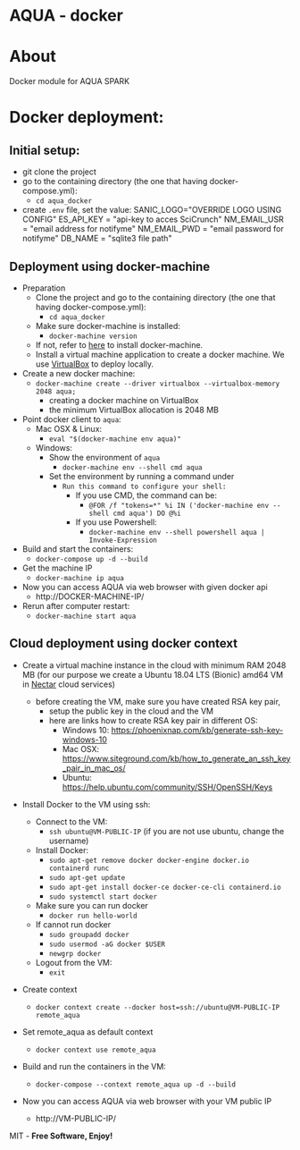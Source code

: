 # AQUA - docker
# About
Docker module for AQUA SPARK

# Docker deployment:
## Initial setup:
  - git clone the project
  - go to the containing directory (the one that having docker-compose.yml):
    - `cd aqua_docker`
  - create `.env` file, set the value:
        SANIC_LOGO="OVERRIDE LOGO USING CONFIG"
        ES_API_KEY = "api-key to acces SciCrunch"
        NM_EMAIL_USR = "email address for notifyme"
        NM_EMAIL_PWD = "email password for notifyme"
        DB_NAME = "sqlite3 file path"


## Deployment using docker-machine
  - Preparation
    - Clone the project and go to the containing directory (the one that having docker-compose.yml):
      - `cd aqua_docker`
    - Make sure docker-machine is installed:
      - `docker-machine version`
    - If not, refer to [here](https://docs.docker.com/machine/install-machine/) to install docker-machine.
    - Install a virtual machine application to create a docker machine. We use [VirtualBox](https://www.virtualbox.org/wiki/Downloads) to deploy locally.
  - Create a new docker machine:
      - `docker-machine create --driver virtualbox --virtualbox-memory 2048 aqua;`
        - creating a docker machine on VirtualBox
        - the minimum VirtualBox allocation is 2048 MB
  - Point docker client to `aqua`:
    - Mac OSX & Linux:
      - `eval "$(docker-machine env aqua)"`
    - Windows:
      - Show the environment of `aqua`
        - `docker-machine env --shell cmd aqua`
      - Set the environment by running a command under
        - `Run this command to configure your shell: `
          - If you use CMD, the command can be:
            - `@FOR /f "tokens=*" %i IN ('docker-machine env --shell cmd aqua') DO @%i`
          - If you use Powershell:
            - `docker-machine env --shell powershell aqua | Invoke-Expression`
  - Build and start the containers:
    - `docker-compose up -d --build`
  - Get the machine IP
    - `docker-machine ip aqua`
  - Now you can access AQUA via web browser with given docker api
    - http://DOCKER-MACHINE-IP/
  - Rerun after computer restart:
    - `docker-machine start aqua`

## Cloud deployment using docker context
  - Create a virtual machine instance in the cloud with minimum RAM 2048 MB
    (for our purpose we create a Ubuntu 18.04 LTS (Bionic) amd64 VM in [Nectar](https://ardc.edu.au/services/nectar-research-cloud/) cloud services)
    - before creating the VM, make sure you have created RSA key pair,
      - setup the public key in the cloud and the VM
      - here are links how to create RSA key pair in different OS:
        - Windows 10: https://phoenixnap.com/kb/generate-ssh-key-windows-10
        - Mac OSX: https://www.siteground.com/kb/how_to_generate_an_ssh_key_pair_in_mac_os/
        - Ubuntu: https://help.ubuntu.com/community/SSH/OpenSSH/Keys
  - Install Docker to the VM using ssh:
    - Connect to the VM:
      - `ssh ubuntu@VM-PUBLIC-IP` (if you are not use ubuntu, change the username)
    - Install Docker:
      - `sudo apt-get remove docker docker-engine docker.io containerd runc`
      - `sudo apt-get update`
      - `sudo apt-get install docker-ce docker-ce-cli containerd.io`
      - `sudo systemctl start docker`
    - Make sure you can run docker
      - `docker run hello-world`
    - If cannot run docker
      - `sudo groupadd docker`
      - `sudo usermod -aG docker $USER`
      - `newgrp docker`
    - Logout from the VM:
      - `exit`

  - Create context
    - `docker context create --docker host=ssh://ubuntu@VM-PUBLIC-IP remote_aqua`
  - Set remote_aqua as default context
    - `docker context use remote_aqua`
  - Build and run the containers in the VM:
    - `docker-compose --context remote_aqua up -d --build`
  - Now you can access AQUA via web browser with your VM public IP
    - http://VM-PUBLIC-IP/

MIT - **Free Software, Enjoy!**

[//]: #URLs
   [sanic]: <https://github.com/channelcat/sanic>
   [nginx]: <https://www.nginx.com/resources/wiki/>
